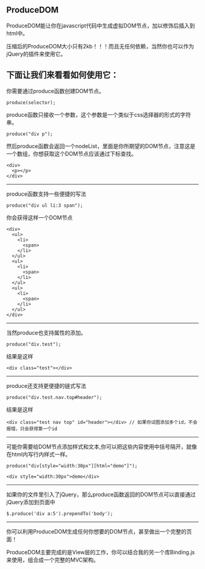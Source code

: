 ## ProduceDOM
ProduceDOM能让你在javascript代码中生成虚拟DOM节点，加以修饰后插入到html中。

压缩后的ProduceDOM大小只有2kb！！！而且无任何依赖，当然你也可以作为jQuery的插件来使用它。

下面让我们来看看如何使用它：
---

你需要通过produce函数创建DOM节点。

    produce(selector);
produce函数只接收一个参数，这个参数是一个类似于css选择器的形式的字符串。

    produce("div p");
然后produce函数会返回一个nodeList，里面是你所期望的DOM节点，注意这是一个数组，你想获取这个DOM节点应该通过下标查找。

    <div>
      <p></p>
    </div>
---
produce函数支持一些便捷的写法

    produce("div ul li:3 span");
你会获得这样一个DOM节点

    <div>
      <ul>
        <li>
          <span>
        </li>
      </ul>
      <ul>
        <li>
          <span>
        </li>
      </ul>
      <ul>
        <li>
          <span>
        </li>
      </ul>
    </div>
---
当然produce也支持属性的添加。

    produce("div.test");
结果是这样

    <div class="test"></div>
---
produce还支持更便捷的链式写法

    produce("div.test.nav.top#header");
结果是这样

    <div class="test nav top" id="header"></div> // 如果你试图添加多个id，不会报错，只会获得第一个id
---
可能你需要给DOM节点添加样式和文本,你可以把这些内容使用中括号隔开，就像在html内写行内样式一样。

    produce("div[style="width:30px"][html="demo"]");
    
    <div style="width:30px">demo</div>
--- 
如果你的文件里引入了jQuery，那么produce函数返回的DOM节点可以直接通过jQuery添加到页面中

    $.produce('div a:5').prependTo('body');
---    
你可以利用ProduceDOM生成任何你想要的DOM节点，甚至做出一个完整的页面！

ProduceDOM主要完成的是View层的工作，你可以结合我的另一个库Binding.js来使用，组合成一个完整的MVC架构。
